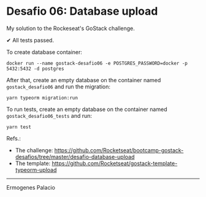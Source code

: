 # Desafio 06: Database upload

My solution to the Rockeseat's GoStack challenge.

✔ All tests passed.
<!-- _⏳ work in progress..._ -->

To create database container:

```
docker run --name gostack-desafio06 -e POSTGRES_PASSWORD=docker -p 5432:5432 -d postgres
```

After that, create an empty database on the container named `gostack_desafio06` and run the migration:

```
yarn typeorm migration:run
```

To run tests, create an empty database on the container named `gostack_desafio06_tests` and run:

```
yarn test
```

Refs.:

* The challenge: https://github.com/Rocketseat/bootcamp-gostack-desafios/tree/master/desafio-database-upload
* The template: https://github.com/Rocketseat/gostack-template-typeorm-upload

---

Ermogenes Palacio
